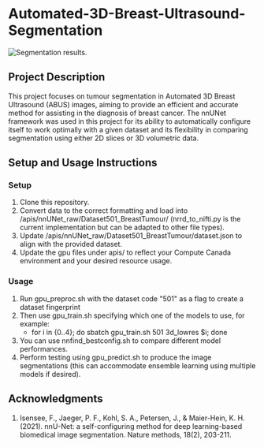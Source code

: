 # Automated-3D-Breast-Ultrasound-Segmentation

![Segmentation results.](https://github.com/NicoCarpe/Automated-3D-Breast-Ultrasound-Segmentation/results_image.png)

## Project Description

This project focuses on tumour segmentation in Automated 3D Breast Ultrasound (ABUS) images, aiming to provide an efficient and accurate method for assisting in the diagnosis of breast cancer. The nnUNet framework was used in this project for its ability to automatically configure itself to work optimally with a given dataset and its flexibility in comparing segmentation using either 2D slices or 3D volumetric data.

## Setup and Usage Instructions

### Setup
1. Clone this repository.
2. Convert data to the correct formatting and load into /apis/nnUNet_raw/Dataset501_BreastTumour/ (nrrd_to_nifti.py is the current implementation but can be adapted to other file types).
3. Update /apis/nnUNet_raw/Dataset501_BreastTumour/dataset.json to align with the provided dataset.
4. Update the gpu files under apis/ to reflect your Compute Canada environment and your desired resource usage.

### Usage
1. Run gpu_preproc.sh with the dataset code "501" as a flag to create a dataset fingerprint
2. Then use gpu_train.sh specifying which one of the models to use, for example:
   - for i in {0..4}; do sbatch gpu_train.sh 501 3d_lowres $i; done  
3. You can use nnfind_bestconfig.sh to compare different model performances.
4. Perform testing using gpu_predict.sh to produce the image segmentations (this can accommodate ensemble learning using multiple models if desired).


## Acknowledgments

1. Isensee, F., Jaeger, P. F., Kohl, S. A., Petersen, J., & Maier-Hein, K. H. (2021). nnU-Net: a self-configuring 
method for deep learning-based biomedical image segmentation. Nature methods, 18(2), 203-211.
